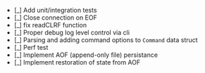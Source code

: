 - [_] Add unit/integration tests
- [_] Close connection on EOF
- [_] fix readCLRF function
- [_] Proper debug log level control via cli
- [_] Parsing and adding command options to `Command` data struct
- [_] Perf test
- [_] Implement AOF (append-only file) persistance
- [_] Implement restoration of state from AOF